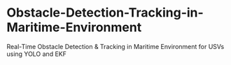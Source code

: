 # Obstacle-Detection-Tracking-in-Maritime-Environment
Real-Time Obstacle Detection &amp; Tracking in Maritime Environment for USVs using YOLO and EKF
